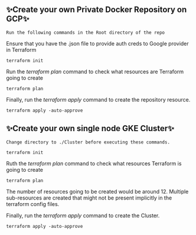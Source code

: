 ## ✨Create your own Private Docker Repository on GCP✨

`Run the following commands in the Root directory of the repo`

Ensure that you have the .json file to provide auth creds to Google provider in Terraform
```
terraform init
```
Run the _terraform plan_ command to check what resources are Terraform going to create
```
terraform plan
```
Finally, run the _terraform apply_ command to create the repository resource.
```
terraform apply -auto-approve
```

## ✨Create your own single node GKE Cluster✨
`Change directory to ./Cluster before executing these commands.`
```
terraform init
```
Ruth the _terraform plan_ command to check what resources Terraform is going to create

```
terraform plan
```
The number of resources going to be created would be around 12. Multiple sub-resources are created that might not be present implicitly in the terraform config files. 

Finally, run the _terraform apply_ command to create the Cluster.
```
terraform apply -auto-approve
```

